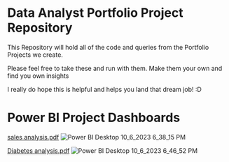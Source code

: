 # Data Analyst Portfolio Project Repository

This Repository will hold all of the code and queries from the Portfolio Projects we create.

Please feel free to take these and run with them. Make them your own and find you own insights

I really do hope this is helpful and helps you land that dream job! :D

# Power BI Project Dashboards
[sales analysis.pdf](https://github.com/Pascalihub/Analysis_Projects/files/12836254/sales.analysis.pdf)
![Power BI Desktop 10_6_2023 6_38_15 PM](https://github.com/Pascalihub/Analysis_Projects/assets/111619420/315973a4-7179-4e7d-b557-15a9157f90bf)




[Diabetes analysis.pdf](https://github.com/Pascalihub/Analysis_Projects/files/12836257/Diabetes.analysis.pdf)
![Power BI Desktop 10_6_2023 6_46_52 PM](https://github.com/Pascalihub/Analysis_Projects/assets/111619420/9fa6788b-deda-419c-8014-43d82bae927c)

